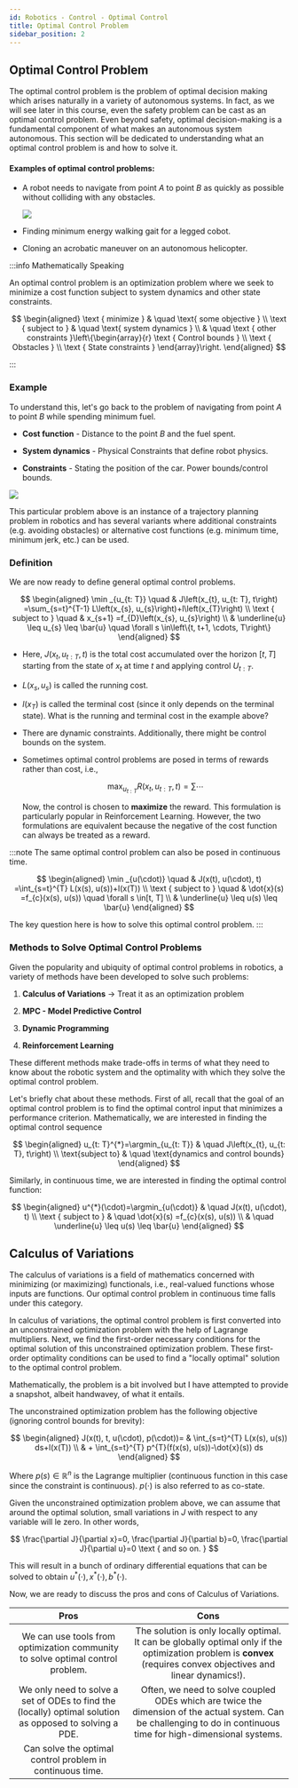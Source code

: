 ```yaml
---
id: Robotics - Control - Optimal Control
title: Optimal Control Problem
sidebar_position: 2
---
```


## Optimal Control Problem

The optimal control problem is the problem of optimal decision making which arises naturally in a variety of autonomous systems. In fact, as we will see later in this course, even the safety problem can be cast as an optimal control problem. Even beyond safety, optimal decision-making is a fundamental component of what makes an autonomous system autonomous. This section will be dedicated to understanding what an optimal control problem is and how to solve it.

#### Examples of optimal control problems:

- A robot needs to navigate from point $A$ to point $B$ as quickly as possible without colliding with any obstacles.

  ![](https://cdn.mathpix.com/cropped/2023_02_02_4a8ceb357f8f06ad367cg-02.jpg?height=282&width=831&top_left_y=1192&top_left_x=434)

- Finding minimum energy walking gait for a legged cobot.

- Cloning an acrobatic maneuver on an autonomous helicopter.

:::info Mathematically Speaking

An optimal control problem is an optimization problem where we seek to minimize a cost function subject to system dynamics and other state constraints.

$$
\begin{aligned}
\text { minimize } & \quad \text{ some objective } \\
\text { subject to } & \quad \text{ system dynamics } \\
& \quad \text { other constraints }\left\{\begin{array}{r}
\text { Control bounds } \\
\text { Obstacles } \\
\text { State constraints }
\end{array}\right.
\end{aligned}
$$

:::

### Example

To understand this, let's go back to the problem of navigating from point $A$ to point $B$ while spending minimum fuel.

- **Cost function** - Distance to the point $B$ and the fuel spent.

- **System dynamics** - Physical Constraints that define robot physics.

- **Constraints** - Stating the position of the car. Power bounds/control bounds.

![](https://cdn.mathpix.com/cropped/2023_02_02_4a8ceb357f8f06ad367cg-03.jpg?height=840&width=1488&top_left_y=944&top_left_x=305)

This particular problem above is an instance of a trajectory planning problem in robotics and has several variants where additional constraints (e.g. avoiding obstacles) or alternative cost functions (e.g. minimum time, minimum jerk, etc.) can be used. 

### Definition

We are now ready to define general optimal control problems.

$$
\begin{aligned}
\min _{u_{t: T}} \quad & J\left(x_{t}, u_{t: T}, t\right) =\sum_{s=t}^{T-1} L\left(x_{s}, u_{s}\right)+l\left(x_{T}\right) \\
\text { subject to } \quad & x_{s+1} =f_{D}\left(x_{s}, u_{s}\right) \\
& \underline{u} \leq u_{s} \leq \bar{u} \quad \forall s \in\left\{t, t+1, \cdots, T\right\}
\end{aligned}
$$

- Here, $J\left(x_{t}, u_{t: T}, t\right)$ is the total cost accumulated over the horizon $[t, T]$ starting from the state of $x_{t}$ at time $t$ and applying control $U_{t: T}$.

- $L(\left.x_{s}, u_{s}\right)$ is called the running cost.

- $l\left(x_{T}\right)$ is called the terminal cost (since it only depends on the terminal state). What is the running and terminal cost in the example above?

- There are dynamic constraints. Additionally, there might be control bounds on the system.

- Sometimes optimal control problems are posed in terms of rewards rather than cost, i.e.,

  $$
  \max _{u_{t: T}} R\left(x_{t}, u_{t: T}, t\right)=\sum \cdots
  $$

  Now, the control is chosen to **maximize** the reward. This formulation is particularly popular in Reinforcement Learning. However, the two formulations are equivalent because the negative of the cost function can always be treated as a reward.
  
:::note
The same optimal control problem can also be posed in continuous time.

$$
\begin{aligned}
\min _{u(\cdot)} \quad & J(x(t), u(\cdot), t) =\int_{s=t}^{T} L(x(s), u(s))+l(x(T)) \\
\text { subject to } \quad & \dot{x}(s) =f_{c}(x(s), u(s)) \quad \forall s \in[t, T] \\
& \underline{u} \leq u(s) \leq \bar{u}
\end{aligned}
$$

The key question here is how to solve this optimal control problem.
:::

### Methods to Solve Optimal Control Problems

Given the popularity and ubiquity of optimal control problems in robotics, a variety of methods have been developed to solve such problems:

1. **Calculus of Variations** $\rightarrow$ Treat it as an optimization problem

2. **MPC - Model Predictive Control**

3. **Dynamic Programming**

4. **Reinforcement Learning**

These different methods make trade-offs in terms of what they need to know about the robotic system and the optimality with which they solve the optimal control problem.

Let's briefly chat about these methods. First of all, recall that the goal of an optimal control problem is to find the optimal control input that minimizes a performance criterion. Mathematically, we are interested in finding the optimal control sequence

$$
\begin{aligned}
u_{t: T}^{*}=\argmin_{u_{t: T}} & \quad J\left(x_{t}, u_{t: T}, t\right) \\ 
\text{subject to} & \quad \text{dynamics and control bounds}
\end{aligned}
$$

Similarly, in continuous time, we are interested in finding the optimal control function:

$$
\begin{aligned}
u^{*}(\cdot)=\argmin_{u(\cdot)} & \quad J(x(t), u(\cdot), t) \\
\text { subject to } & \quad \dot{x}(s) =f_{c}(x(s), u(s)) \\
& \quad \underline{u} \leq u(s) \leq \bar{u}
\end{aligned}
$$

## Calculus of Variations

The calculus of variations is a field of mathematics concerned with minimizing (or maximizing) functionals, i.e., real-valued functions whose inputs are functions. Our optimal control problem in continuous time falls under this category.

In calculus of variations, the optimal control problem is first converted into an unconstrained optimization problem with the help of Lagrange multipliers. Next, we find the first-order necessary conditions for the optimal solution of this unconstrained optimization problem. These first-order optimality conditions can be used to find a "locally optimal" solution to the optimal control problem.

Mathematically, the problem is a bit involved but I have attempted to provide a snapshot, albeit handwavey, of what it entails.

The unconstrained optimization problem has the following objective (ignoring control bounds for brevity):

$$
\begin{aligned}
J(x(t), t, u(\cdot), p(\cdot))= & \int_{s=t}^{T} L(x(s), u(s)) ds+l(x(T)) \\
& + \int_{s=t}^{T} p^{T}(f(x(s), u(s))-\dot{x}(s)) ds
\end{aligned}
$$

Where $p(s) \in \mathbb{R}^{n}$ is the Lagrange multiplier (continuous function in this case since the constraint is continuous). $p(\cdot)$ is also referred to as co-state.

Given the unconstrained optimization problem above, we can assume that around the optimal solution, small variations in $J$ with respect to any variable will le zero. In other words,

$$
\frac{\partial J}{\partial x}=0, \frac{\partial J}{\partial b}=0, \frac{\partial J}{\partial u}=0 \text { and so on. }
$$

This will result in a bunch of ordinary differential equations that can be solved to obtain $u^{*}(\cdot), x^{*}(\cdot), b^{*}(\cdot)$.

Now, we are ready to discuss the pros and cons of Calculus of Variations.

| Pros | Cons |
|   :----:    |    :----:   |
| We can use tools from optimization community to solve optimal control problem. | The solution is only locally optimal. It can be globally optimal only if the optimization problem is **convex** (requires convex objectives and linear dynamics!). |
| We only need to solve a set of ODEs to find the (locally) optimal solution as opposed to solving a PDE. | Often, we need to solve coupled ODEs which are twice the dimension of the actual system. Can be challenging to do in continuous time for high-dimensional systems. |
| Can solve the optimal control problem in continuous time. |  |
